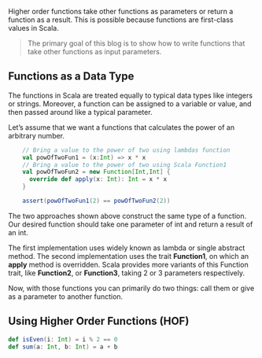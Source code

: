 Higher order functions take other functions as parameters or return a function as a result. This is possible because functions are first-class values in Scala.

> The primary goal of this blog is to show how to write functions that
> take other functions as input parameters.

## Functions as a Data Type

The functions in Scala are treated equally to typical data types like integers or strings. Moreover, a function can be assigned to a variable or value, and then passed around like a typical parameter.

Let’s assume that we want a functions that calculates the power of an arbitrary number.
```scala
    // Bring a value to the power of two using lambdas function
    val powOfTwoFun1 = (x:Int) => x * x
    // Bring a value to the power of two using Scala Function1
    val powOfTwoFun2 = new Function[Int,Int] {
      override def apply(x: Int): Int = x * x
    }

    assert(powOfTwoFun1(2) == powOfTwoFun2(2))
```

The two approaches shown above construct the same type of a function. Our desired function should take one parameter of int and return a result of an int.

The first implementation uses widely known as lambda or single abstract method. The second implementation uses the trait  **Function1**, on which an  **apply**  method is overridden. Scala provides more variants of this Function trait, like  **Function2**, or  **Function3**, taking 2 or 3 parameters respectively.

Now, with those functions you can primarily do two things: call them or give as a parameter to another function.

## Using Higher Order Functions (HOF)

```scala
def isEven(i: Int) = i % 2 == 0
def sum(a: Int, b: Int) = a + b
```
<!--stackedit_data:
eyJoaXN0b3J5IjpbLTEzNDMxODYwNDcsMTg2NjM3MzAxMywtMT
E5Mjc3NDc1NSw5NzYxNDc0NzMsLTg5Mzc2ODg0LC0xMDc5NDM0
MTM3LC01NjUxMTM2MzcsLTE1Njk5MDQxNDIsMTgxNDgzNDQyNy
wyMDI3MDU2NjczLC0xMjU5ODkwMDYxLC0xNDUzNjgwNjksMTM0
MjI3MjU4MSwxNDQ2NDMyNjU1LDEyOTY1MjAwODYsLTIwODg3ND
Y2MTIsLTE4NzYwNzQ2NjAsLTE1NTk1ODc2MDcsNzM4MDkwNjMw
LC0xMTUwNDEyMTE2XX0=
-->